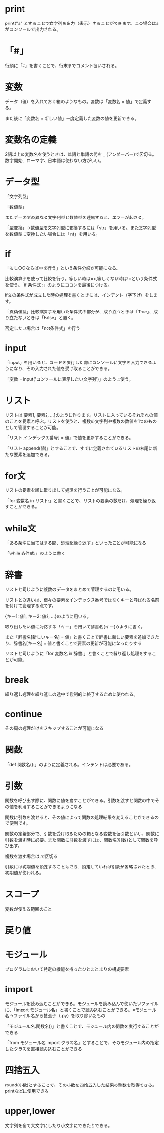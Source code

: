 # print
print("a")とすることで文字列を出力（表示）することができます。この場合はaがコンソールで出力される。

# 「#」
行頭に「#」を書くことで、行末までコメント扱いされる。

# 変数
データ（値）を入れておく箱のようなもの。変数は「変数名 = 値」で定義する。

また後に「変数名 = 新しい値」一度定義した変数の値を更新できる。

# 変数名の定義
2語以上の変数名を使うときは、単語と単語の間を _ (アンダーバー)で区切る。数字開始、ローマ字、日本語は使わない方がいい。

# データ型
「文字列型」

「数値型」

またデータ型の異なる文字列型と数値型を連結すると、エラーが起きる。

「型変換」→数値型を文字列型に変換するには「str」を用いる。また文字列型を数値型に変換したい場合には「int」を用いる。

# if
「もし○○ならば☓☓を行う」という条件分岐が可能になる。

比較演算子を使って比較を行う。等しい時は==,等しくない時は!=という条件式を使う。「if 条件式 :」のようにコロンを最後につける。

if文の条件式が成立した時の処理を書くときには、インデント（字下げ）をします。

「真偽値型」比較演算子を用いた条件式の部分が、成り立つときは「True」、成り立たないときは「False」と置く。

否定したい場合は「not条件式」を行う

# input
「input」を用いると、コードを実行した際にコンソールに文字を入力できるようになり、その入力された値を受け取ることができる。

「変数 = input('コンソールに表示したい文字列')」のように使う。

# リスト
リストは[要素1, 要素2, ...]のように作ります。リストに入っているそれぞれの値のことを要素と呼ぶ。リストを使うと、複数の文字列や複数の数値を1つのものとして管理することが可能。

「リスト[インデックス番号] = 値」で値を更新することができる。

「リスト.append(値)」とすることで、すでに定義されているリストの末尾に新たな要素を追加できる。

# for文
リストの要素を順に取り出して処理を行うことが可能になる。

「for 変数名 in リスト:」と書くことで、リストの要素の数だけ、処理を繰り返すことができる。

# while文
「ある条件に当てはまる間、処理を繰り返す」といったことが可能になる

「while 条件式:」のように書く
# 辞書
リストと同じように複数のデータをまとめて管理するのに用いる。

リストとの違いは、個々の要素をインデックス番号ではなくキーと呼ばれる名前を付けて管理する点です。

{キー1: 値1, キー2: 値2, …}のように用いる。

取り出したい値に対応する「キー」を用いて辞書名[キー]のように書く。

また「辞書名[新しいキー名] = 値」と書くことで辞書に新しい要素を追加できたり、辞書名[キー名] = 値と書くことで要素の更新が可能になったりする

リストと同じように「for 変数名 in 辞書:」と書くことで繰り返し処理をすることが可能。

# break
繰り返し処理を繰り返しの途中で強制的に終了するために使われる。

# continue
その周の処理だけをスキップすることが可能になる

# 関数
「def 関数名():」のように定義される。インデントは必要である。

# 引数
関数を呼び出す際に、関数に値を渡すことができる。引数を渡すと関数の中でその値を利用することができるようになる

関数に引数を渡せると、その値によって関数の処理結果を変えることができるので便利です。

関数の定義部分で、引数を受け取るための箱となる変数を仮引数といい、関数に引数を渡す時に必要。また関数に引数を渡すには、関数名(引数)として関数を呼び出す。

複数を渡す場合は,で区切る

引数には初期値を設定することもでき、設定していれば引数が省略されたとき、初期値が使われる。

# スコープ
変数が使える範囲のこと

# 戻り値

# モジュール
プログラムにおいて特定の機能を持ったひとまとまりの構成要素

# import
モジュールを読み込むことができる。モジュールを読み込んで使いたいファイルに、「import モジュール名」と書くことで読み込むことができる。※モジュール名→ファイル名から拡張子（.py）を取り除いたもの

「モジュール名.関数名()」と書くことで、モジュール内の関数を実行することができる

「from モジュール名 import クラス名」とすることで、そのモジュール内の指定したクラスを直接読み込むことができる

# 四捨五入
round(小数)とすることで、その小数を四捨五入した結果の整数を取得できる。printなどに使用できる

# upper,lower
文字列を全て大文字にしたり小文字にできたりできる。
